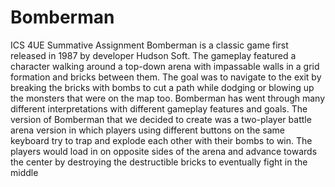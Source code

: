 # Bomberman
ICS 4UE Summative Assignment
Bomberman is a classic game first released in 1987 by developer Hudson Soft. The gameplay featured a character walking around a top-down arena with impassable walls in a grid formation and bricks between them. The goal was to navigate to the exit by breaking the bricks with bombs to cut a path while dodging or blowing up the monsters that were on the map too. Bomberman has went through many different interpretations with different gameplay features and goals. The version of Bomberman that we decided to create was a two-player battle arena version in which players using different buttons on the same keyboard try to trap and explode each other with their bombs to win. The players would load in on opposite sides of the arena and advance towards the center by destroying the destructible bricks to eventually fight in the middle
